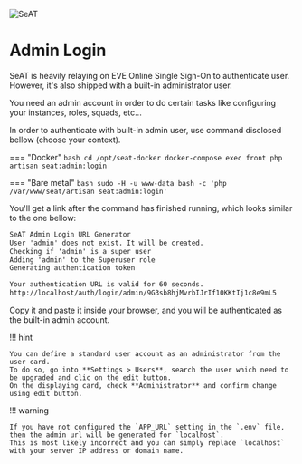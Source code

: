 ![SeAT](https://i.imgur.com/aPPOxSK.png)

# Admin Login

SeAT is heavily relaying on EVE Online Single Sign-On to authenticate user.
However, it's also shipped with a built-in administrator user.

You need an admin account in order to do certain tasks like configuring your instances, roles, squads, etc...

In order to authenticate with built-in admin user, use command disclosed bellow (choose your context).

=== "Docker"
    ```bash
    cd /opt/seat-docker
    docker-compose exec front php artisan seat:admin:login
    ```

=== "Bare metal"
    ```bash
    sudo -H -u www-data bash -c 'php /var/www/seat/artisan seat:admin:login'
    ```

You'll get a link after the command has finished running, which looks similar to the one bellow:

```txt
SeAT Admin Login URL Generator
User 'admin' does not exist. It will be created.
Checking if 'admin' is a super user
Adding 'admin' to the Superuser role
Generating authentication token

Your authentication URL is valid for 60 seconds.
http://localhost/auth/login/admin/9G3sb8hjMvrbIJrIf10KKtIj1c8e9mL5
```

Copy it and paste it inside your browser, and you will be authenticated as the built-in admin account.

!!! hint

    You can define a standard user account as an administrator from the user card.
    To do so, go into **Settings > Users**, search the user which need to be upgraded and clic on the edit button.
    On the displaying card, check **Administrator** and confirm change using edit button.

!!! warning

    If you have not configured the `APP_URL` setting in the `.env` file, then the admin url will be generated for `localhost`.
    This is most likely incorrect and you can simply replace `localhost` with your server IP address or domain name.
